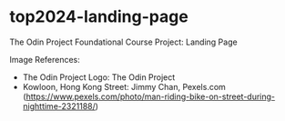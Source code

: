 # top2024-landing-page
The Odin Project Foundational Course Project: Landing Page

Image References:
- The Odin Project Logo: The Odin Project
- Kowloon, Hong Kong Street: Jimmy Chan, Pexels.com (https://www.pexels.com/photo/man-riding-bike-on-street-during-nighttime-2321188/)
